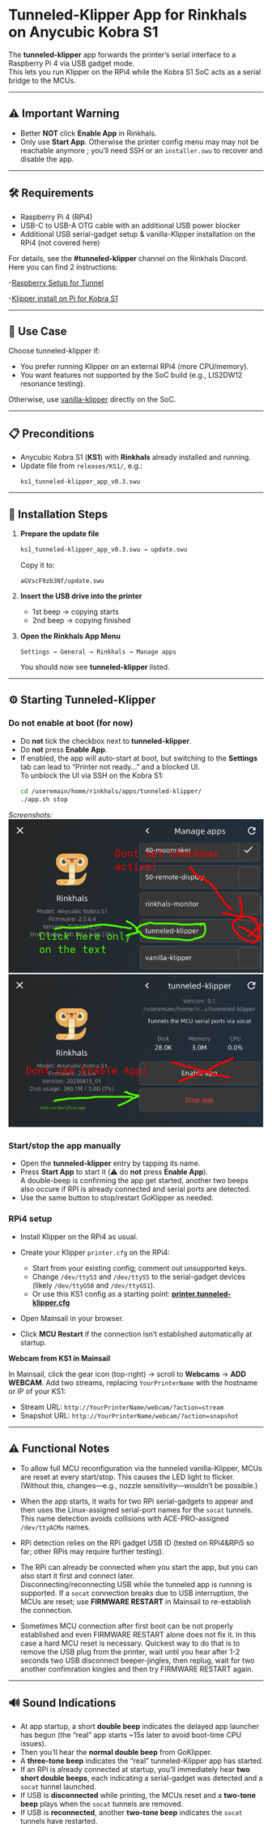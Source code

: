 # Tunneled-Klipper App for Rinkhals on Anycubic Kobra S1

The **tunneled-klipper** app forwards the printer’s serial interface to a Raspberry Pi 4 via USB gadget mode.  
This lets you run Klipper on the RPi4 while the Kobra S1 SoC acts as a serial bridge to the MCUs.

---

## ⚠️ Important Warning

- Better **NOT** click **Enable App** in Rinkhals.  
- Only use **Start App**. Otherwise the printer config menu may may not be reachable anymore ; you’ll need SSH or an `installer.swu` to recover and disable the app.

---

## 🛠️ Requirements

- Raspberry Pi 4 (RPi4)  
- USB-C to USB-A OTG cable with an additional USB power blocker  
- Additional USB serial-gadget setup & vanilla-Klipper installation on the RPi4 (not covered here)

For details, see the **#tunneled-klipper** channel on the Rinkhals Discord.
Here you can find 2 instructions:

 -[Raspberry Setup for Tunnel](SetupRaspberryPi.md)
 
 -[Klipper install on Pi for Kobra S1](klipper_install.md)
 
---

## 🔄 Use Case

Choose tunneled-klipper if:

- You prefer running Klipper on an external RPi4 (more CPU/memory).  
- You want features not supported by the SoC build (e.g., LIS2DW12 resonance testing).

Otherwise, use [vanilla-klipper](vanilla-klipper.md) directly on the SoC.

---

## 📋 Preconditions

- Anycubic Kobra S1 (**KS1**) with **Rinkhals** already installed and running.  
- Update file from `releases/KS1/`, e.g.:
  ```
  ks1_tunneled-klipper_app_v0.3.swu
  ```

---

## 🚀 Installation Steps

1. **Prepare the update file**
   ```bash
   ks1_tunneled-klipper_app_v0.3.swu → update.swu
   ```
   Copy it to:
   ```
   aGVscF9zb3Nf/update.swu
   ```

2. **Insert the USB drive into the printer**
   - 1st beep → copying starts  
   - 2nd beep → copying finished

3. **Open the Rinkhals App Menu**
   ```
   Settings → General → Rinkhals → Manage apps
   ```
   You should now see **tunneled-klipper** listed.

---

## ⚙️ Starting Tunneled-Klipper

### Do **not** enable at boot (for now)

- Do **not** tick the checkbox next to **tunneled-klipper**.  
- Do **not** press **Enable App**.  
- If enabled, the app will auto-start at boot, but switching to the **Settings** tab can lead to “Printer not ready…” and a blocked UI.  
  To unblock the UI via SSH on the Kobra S1:
  ```bash
  cd /useremain/home/rinkhals/apps/tunneled-klipper/
  ./app.sh stop
  ```

_Screenshots:_  
![tunneled-klipper app menu](images/tunnel_app_menu.png)  
![tunneled-klipper running](images/tunnel.png)

### Start/stop the app manually

- Open the **tunneled-klipper** entry by tapping its name.  
- Press **Start App** to start it (⚠️ do **not** press **Enable App**).  
  A double-beep is confirming the app get started, another two beeps also occure if RPI is already connected and serial ports are detected.
- Use the same button to stop/restart GoKlipper as needed.

### RPi4 setup

- Install Klipper on the RPi4 as usual.  
- Create your Klipper `printer.cfg` on the RPi4:
  - Start from your existing config; comment out unsupported keys.  
  - Change `/dev/ttyS3` and `/dev/ttyS5` to the serial-gadget devices (likely `/dev/ttyGS0` and `/dev/ttyGS1`).  
  - Or use this KS1 config as a starting point: **[printer.tunneled-klipper.cfg](releases/KS1/printer.tunneled-klipper.cfg)**

- Open Mainsail in your browser.  
- Click **MCU Restart** if the connection isn’t established automatically at startup.

**Webcam from KS1 in Mainsail**

In Mainsail, click the gear icon (top-right) → scroll to **Webcams** → **ADD WEBCAM**. Add two streams, replacing `YourPrinterName` with the hostname or IP of your KS1:

- Stream URL: `http://YourPrinterName/webcam/?action=stream`  
- Snapshot URL: `http://YourPrinterName/webcam/?action=snapshot`

---

## ⚠️ Functional Notes

- To allow full MCU reconfiguration via the tunneled vanilla-Klipper, MCUs are reset at every start/stop. This causes the LED light to flicker. (Without this, changes—e.g., nozzle sensitivity—wouldn’t be possible.)

- When the app starts, it waits for two RPi serial-gadgets to appear and then uses the Linux-assigned serial-port names for the `socat` tunnels. This name detection avoids collisions with ACE-PRO-assigned `/dev/ttyACMx` names.

- RPi detection relies on the RPi gadget USB ID (tested on RPi4&RPi5  so far; other RPis may require further testing).

- The RPi can already be connected when you start the app, but you can also start it first and connect later.  
  Disconnecting/reconnecting USB while the tunneled app is running is supported. If a `socat` connection breaks due to USB interruption, the MCUs are reset; use **FIRMWARE RESTART** in Mainsail to re-establish the connection.

- Sometimes MCU connection after first boot can be not properly established and even FIRMWARE RESTART alone does not fix it. In this case a hard MCU reset is necessary. Quickest way to do that is to remove the USB plug from the printer, wait until you hear after 1-2 seconds two USB disconnect beeper-jingles, then replug, wait for two another confimration kingles and then try FIRMWARE RESTART again.

---

## 🔊 Sound Indications

- At app startup, a short **double beep** indicates the delayed app launcher has begun (the “real” app starts ~15s later to avoid boot-time CPU issues).  
- Then you’ll hear the **normal double beep** from GoKlipper.  
- A **three-tone beep** indicates the “real” tunneled-Klipper app has started.  
- If an RPi is already connected at startup, you’ll immediately hear **two short double beeps**, each indicating a serial-gadget was detected and a `socat` tunnel launched.  
- If USB is **disconnected** while printing, the MCUs reset and a **two-tone beep** plays when the `socat` tunnels are removed.  
- If USB is **reconnected**, another **two-tone beep** indicates the `socat` tunnels have restarted.
